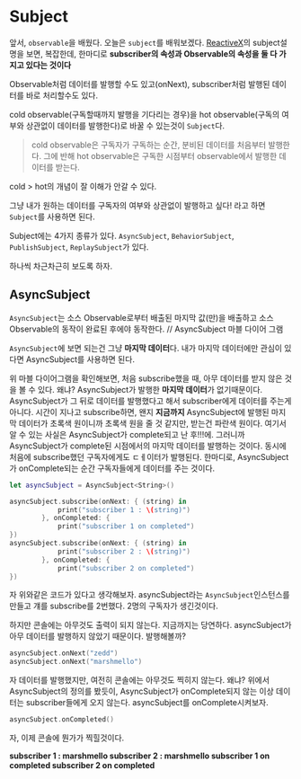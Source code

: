 # Subject

앞서, ```observable```을 배웠다.
오늘은 ```subject```를 배워보겠다. [ReactiveX](http://reactivex.io/documentation/subject.html)의 subject설명을 보면, 복잡한데, 한마디로
**subscriber의 속성과 Observable의 속성을 둘 다 가지고 있다는 것이다**

Observable처럼 데이터를 발행할 수도 있고(onNext), subscriber처럼 발행된 데이터를 바로 처리할수도 있다. 

cold observable(구독할때까지 발행을 기다리는 경우)을 hot observable(구독의 여부와 상관없이 데이터를 발행한다)로 바꿀 수 있는것이 ```Subject```다.
> cold observable은 구독자가 구독하는 순간, 분비된 데이터를 처음부터 발행한다. 그에 반해 hot observable은 구독한 시점부터 observable에서 발행한 데이터를 받는다.

cold > hot의 개념이 잘 이해가 안갈 수 있다. 

그냥 내가 원하는 데이터를 구독자의 여부와 상관없이 발행하고 싶다! 라고 하면 ```Subject```를 사용하면 된다.

Subject에는 4가지 종류가 있다.
```AsyncSubject```,  ```BehaviorSubject```,  ```PublishSubject```,  ```ReplaySubject```가 있다.

하나씩 차근차근히 보도록 하자.

## AsyncSubject
`AsyncSubject`는 소스 Observable로부터 배출된 마지막 값(만)을 배출하고 소스 Observable의 동작이 완료된 후에야 동작한다.
// AsyncSubject 마블 다이어 그램

`AsyncSubject`에 보면 되는건 그냥 **마지막 데이터**다. 
내가 마지막 데이터에만 관심이 있다면 AsyncSubject를 사용하면 된다.

위 마블 다이어그램을 확인해보면, 처음 subscribe했을 때, 아무 데이터를 받지 않은 것을 볼 수 있다. 왜냐? AsyncSubject가 발행한 **마지막 데이터**가 없기때문이다. 
AsyncSubject가 그 뒤로 데이터를 발행했다고 해서 subscriber에게 데이터를 주는게 아니다. 시간이 지나고 subscribe하면, 왠지 **지금까지** AsyncSubject에 발행된 마지막 데이터가 초록색 원이니까 초록색 원을 줄 것 같지만, 받는건 파란색 원이다. 
여기서 알 수 있는 사실은 AsyncSubject가 complete되고 난 후!!!에. 그러니까 AsyncSubject가 complete된 시점에서의 마지막 데이터를 발행하는 것이다. 
동시에 처음에 subscribe했던 구독자에게도 ㄷㅔ이터가 발행된다.
한마디로, AsyncSubject가 onComplete되는 순간 구독자들에게 데이터를 주는 것이다. 

~~~swift 
let asyncSubject = AsyncSubject<String>()

asyncSubject.subscribe(onNext: { (string) in
            print("subscriber 1 : \(string)")
        }, onCompleted: {
            print("subscriber 1 on completed")
})
asyncSubject.subscribe(onNext: { (string) in
            print("subscriber 2 : \(string)")
        }, onCompleted: {
            print("subscriber 2 on completed")
})
~~~
자 위와같은 코드가 있다고 생각해보자.
asyncSubject라는 ```AsyncSubject```인스턴스를 만들고 걔를 subscribe를 2번했다. 2명의 구독자가 생긴것이다.

하지만 콘솔에는 아무것도 출력이 되지 않는다. 
지금까지는 당연하다. asyncSubject가 아무 데이터를 발행하지 않았기 때문이다.
발행해볼까?

~~~swift 
asyncSubject.onNext("zedd")
asyncSubject.onNext("marshmello")
~~~

자 데이터를 발행했지만, 여전히 콘솔에는 아무것도 찍히지 않는다.
왜냐? 위에서 AsyncSubject의 정의를 봤듯이, AsyncSubject가 onComplete되지 않는 이상 데이터는 subscriber들에게 오지 않는다.
asyncSubject를 onComplete시켜보자.

~~~swift 
asyncSubject.onCompleted()
~~~

자, 이제 콘솔에 뭔가가 찍힐것이다. 

**subscriber 1 : marshmello
subscriber 2 : marshmello
subscriber 1 on completed
subscriber 2 on completed**



















